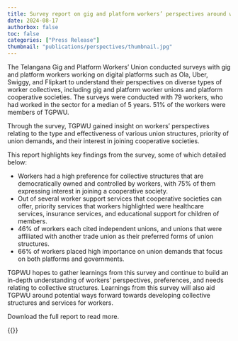 ```yaml
---
title: Survey report on gig and platform workers’ perspectives around worker collectives
date: 2024-08-17
authorbox: false
toc: false
categories: ["Press Release"]
thumbnail: "publications/perspectives/thumbnail.jpg"
---
```


The Telangana Gig and Platform Workers’ Union conducted surveys with gig and platform workers working on digital platforms such as Ola, Uber, Swiggy, and Flipkart to understand their perspectives on diverse types of worker collectives, including gig and platform worker unions and platform cooperative societies. The surveys were conducted with 79 workers, who had worked in the sector for a median of 5 years. 51% of the workers were members of TGPWU.

<!--more-->

Through the survey, TGPWU gained insight on workers’ perspectives relating to the type and effectiveness of various union structures, priority of union demands, and their interest in joining cooperative societies.

This report highlights key findings from the survey, some of which detailed below:
- Workers had a high preference for collective structures that are democratically owned and controlled by workers, with 75% of them expressing interest in joining a cooperative society.
- Out of several worker support services that cooperative societies can offer, priority services that workers highlighted were healthcare services, insurance services, and educational support for children of members.
- 46% of workers each cited independent unions, and unions that were affiliated with another trade union as their preferred forms of union structures.
- 66% of workers placed high importance on union demands that focus on both platforms and governments.

TGPWU hopes to gather learnings from this survey and continue to build an in-depth understanding of workers’ perspectives, preferences, and needs relating to collective structures. Learnings from this survey will also aid TGPWU around potential ways forward towards developing collective structures and services for workers.

Download the full report to read more. 

{{<pdf url="./report.pdf" >}}